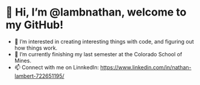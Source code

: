 # 👋 Hi, I’m @lambnathan, welcome to my GitHub!
- 👀 I’m interested in creating interesting things with code, and figuring out how things work. 
- 🌱 I’m currently finishing my last semester at the Colorado School of Mines.
- 📫 Connect with me on LinnkedIn: https://www.linkedin.com/in/nathan-lambert-722651195/

<!---
lambnathan/lambnathan is a ✨ special ✨ repository because its `README.md` (this file) appears on your GitHub profile.
You can click the Preview link to take a look at your changes.
--->
